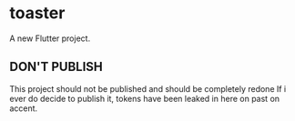 # toaster

A new Flutter project.

## DON'T PUBLISH

This project should not be published and should be completely redone If i ever do decide to publish it, tokens have been leaked in here on past on accent.
